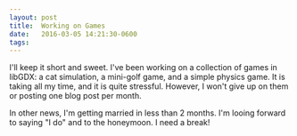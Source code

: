 ```yaml
---
layout: post
title:  Working on Games
date:   2016-03-05 14:21:30-0600
tags:
---
```


I'll keep it short and sweet. I've been working on a collection of games in libGDX: a cat simulation, a mini-golf game, and a simple physics game. It is taking all my time, and it is quite stressful. However, I won't give up on them or posting one blog post per month.

In other news, I'm getting married in less than 2 months. I'm looing forward to saying "I do" and to the honeymoon. I need a break!